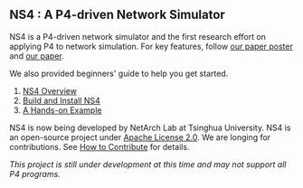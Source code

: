 ## NS4 : A P4-driven Network Simulator

NS4 is a P4-driven network simulator and the first research effort on applying P4 to network simulation. For key features, follow [our paper poster](https://github.com/ns-4/NS4/blob/master/ns4-poster.pdf) and [our paper](https://github.com/ns-4/NS4-DEV/blob/master/ns4-sosr.pdf).

We also provided beginners' guide to help you get started.

1. [NS4 Overview](https://github.com/ns-4/NS4/wiki/NS4-Overview)
2. [Build and Install NS4](https://github.com/ns-4/NS4/wiki/Build-and-Install-NS4)
3. [A Hands-on Example](https://github.com/ns-4/NS4/wiki/A-Hands-on-Example)

NS4 is now being developed by NetArch Lab at Tsinghua University. NS4 is an open-source project under [Apache License 2.0](https://github.com/ns-4/NS4/blob/master/License.md). We are longing for contributions. See [How to Contribute](https://github.com/ns-4/NS4/wiki/How-to-contribute) for details.

*This project is still under development at this time and may not support all P4 programs.*
